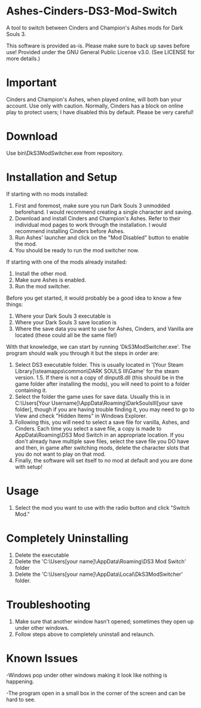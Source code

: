 # Ashes-Cinders-DS3-Mod-Switch
A tool to switch between Cinders and Champion's Ashes mods for Dark Souls 3.

This software is provided as-is. Please make sure to back up saves before use!
Provided under the GNU General Public License v3.0. (See LICENSE for more details.)

# Important
Cinders and Champion's Ashes, when played online, will both ban your account. Use only with caution. Normally, Cinders has a block on online play to protect users; I have disabled this by default. Please be very careful!

# Download
Use bin\DkS3ModSwitcher.exe from repository.

# Installation and Setup
If starting with no mods installed:
  1. First and foremost, make sure you run Dark Souls 3 unmodded beforehand. I would recommend creating a single character and saving.
  2. Download and install Cinders and Champion's Ashes. Refer to their individual mod pages to work through the installation. I would recommend installing Cinders before Ashes. 
  3. Run Ashes' launcher and click on the "Mod Disabled" button to enable the mod.
  4. You should be ready to run the mod switcher now.
    
If starting with one of the mods already installed:
  1. Install the other mod.
  2. Make sure Ashes is enabled.
  3. Run the mod switcher.

Before you get started, it would probably be a good idea to know a few things:
1. Where your Dark Souls 3 executable is
2. Where your Dark Souls 3 save location is
3. Where the save data you want to use for Ashes, Cinders, and Vanilla are located (these could all be the same file!)

With that knowledge, we can start by running  'DkS3ModSwitcher.exe'.
The program should walk you through it but the steps in order are:
  1. Select DS3 executable folder. This is usually located in '[Your Steam Library]\steamapps\common\DARK SOULS III\Game' for the steam version.
  1.5. If there is not a copy of dinput8.dll (this should be in the game folder after installing the mods), you will need to point to a folder containing it.
  2. Select the folder the game uses for save data. Usually this is in C:\Users\[Your Username]\AppData\Roaming\DarkSoulsIII\[your save folder], though if you are having trouble finding it, you may need to go to View and check "Hidden Items" in Windows Explorer.
  3. Following this, you will need to select a save file for vanilla, Ashes, and Cinders. Each time you select a save file, a copy is made to AppData\Roaming\DS3 Mod Switch in an appropriate location. If you don't already have multiple save files, select the save file you DO have and then, in game after switching mods, delete the character slots that you do not want to play on that mod.
  4. Finally, the software will set itself to no mod at default and you are done with setup!
  
# Usage
1. Select the mod you want to use with the radio button and click "Switch Mod."

# Completely Uninstalling
1. Delete the executable
2. Delete the 'C:\Users\[your name]\AppData\Roaming\DS3 Mod Switch' folder
3. Delete the 'C:\Users\[your name]\AppData\Local\DkS3ModSwitcher' folder.

# Troubleshooting
1. Make sure that another window hasn't opened; sometimes they open up under other windows.
2. Follow steps above to completely uninstall and relaunch.

# Known Issues
-Windows pop under other windows making it look like nothing is happening.

-The program open in a small box in the corner of the screen and can be hard to see.

